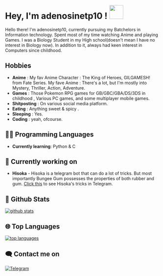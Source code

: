 

# Hey, I'm adenosinetp10 ! <img src="https://raw.githubusercontent.com/MartinHeinz/MartinHeinz/master/wave.gif" width="45px">

Hello there! I'm adenosinetp10, currently pursuing my Batchelors in Information technology. Spent most of my time watching Anime and playing Games. I was a Biology Student in my High school(doesn't mean I have no interest in Biology now). In addition to it, always had keen interest in Computers since childhood.

## Hobbies

- **Anime** : My fav Anime Character : The King of Heroes, GILGAMESH! from Fate Series. My fave Anime : There's a lot, but I'm mostly into Mystery, Thriller, Action, Adventure.
- **Games** : Those Pokemon RPG games for GB/GBC/GBA/DS/3DS in childhood , Various PC games, and some multiplayer mobile games.
- **Shitposting** : On various social media platform.
- **Eating** : Anything sweet & spicy .
- **Sleeping** : Yes.
- **Coding** : yeah, ofcourse.

## 👩‍💻 Programming Languages

- **Currently learning**: Python & C

## 🔭 Currently working on
- **Hisoka** - Hisoka is a telegram bot that can do a lot of tricks. But most importantly Bungee Gum possesses the properties of both rubber and gum. [Click this](https://t.me/hisokaDankBot) to see Hisoka's tricks in Telegram.

##  🐙 **Github Stats**

[![github stats](https://github-readme-stats.vercel.app/api?username=adenosinetp10&show_icons=true&theme=radical)](https://github.com/adenosinetp10)

## 🌐 **Top Languages**

[![top languages](https://github-readme-stats.vercel.app/api/top-langs/?username=adenosinetp10&show_icons=true&theme=radical&layout=compact)](https://github.com/adenosinetp10)
   

## 🗨️ Contact me on


[![Telegram](https://img.shields.io/badge/telegram-1b77FF.svg?style=for-the-badge&logo=telegram)](https://t.me/ATPnull)

